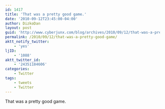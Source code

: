 ```yaml
---
id: 1417
title: 'That was a pretty good game.'
date: '2010-09-12T23:45:00-04:00'
author: DizkoDan
layout: post
guid: 'http://www.cyberjunx.com/blog/archives/2010/09/12/that-was-a-pretty-good-game/'
permalink: /2010/09/12/that-was-a-pretty-good-game/
aktt_notify_twitter:
    - 'yes'
ljID:
    - '1088'
aktt_twitter_id:
    - '24351184606'
categories:
    - Twitter
tags:
    - tweets
    - Twitter
---
```


That was a pretty good game.